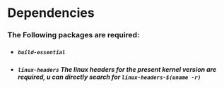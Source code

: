 # Dependencies

### The Following packages are required:

* ##### `build-essential`
* ##### `linux-headers` The linux headers for the present kernel version are required, u can directly search for `linux-headers-$(uname -r)`
